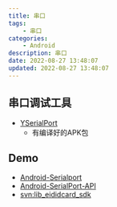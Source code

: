 ```yaml
---
title: 串口
tags: 
    - 串口
categories: 
    - Android
description: 串口
date: 2022-08-27 13:48:07
updated: 2022-08-27 13:48:07
---
```


## 串口调试工具

+ [YSerialPort](https://github.com/yutils/YSerialPort)
    + 有编译好的APK包

## Demo

+ [Android-Serialport](https://github.com/xmaihh/Android-Serialport)
+ [Android-SerialPort-API](https://github.com/licheedev/Android-SerialPort-API)
+ [svn:lib_eididcard_sdk](\svn\eidcard\trunk\Android\EidIDCardSdkDemo)
